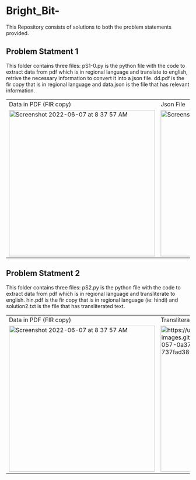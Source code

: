# Bright_Bit-
This Repository consists of solutions to both the problem statements provided.

## Problem Statment 1
 This folder contains three files:
 pS1-0.py is the python file with the code to extract data from pdf which is in regional language and translate to english, retrive the necessary information to convert it into a json file.
 dd.pdf is the fir copy that is in regional language and data.json is the file that has relevant information.
 
 

<table>
  <tr>
    <td>Data in PDF (FIR copy)
</td>
     <td>Json File
</td>
  </tr>
  <tr>
    <td><img width="400" alt="Screenshot 2022-06-07 at 8 37 57 AM" src="https://user-images.githubusercontent.com/65002995/178814319-b5d89334-8a6a-45a6-b1c8-02b600fe4369.png">
</td>
    <td><img width="400" zoom="150%" alt="Screenshot 2022-06-07 at 8 38 17 AM" src="https://user-images.githubusercontent.com/65002995/178814284-88077537-6dad-469e-9f2e-2e7b830e7a80.png">
</td>
  </tr>
</table>


## Problem Statment 2
 This folder contains three files:
 pS2.py is the python file with the code to extract data from pdf which is in regional language and transliterate to english.
 hin.pdf is the fir copy that is in regional language (ie: hindi) and solution2.txt is the file that has transliterated text.
 
 
 <table>
  <tr>
    <td>Data in PDF (FIR copy)
</td>
     <td>Transliterated Text
</td>
  </tr>
  <tr>
    <td><img width="400" alt="Screenshot 2022-06-07 at 8 37 57 AM" src="https://user-images.githubusercontent.com/65002995/178813016-315b56fc-a744-4700-b226-550200507d8c.png">
</td>
    <td><img width="400"  alt="https://user-images.githubusercontent.com/65002995/178813057-0a375895-b4be-45c7-b797-737fad38f680.png">
</td>
  </tr>
</table>


